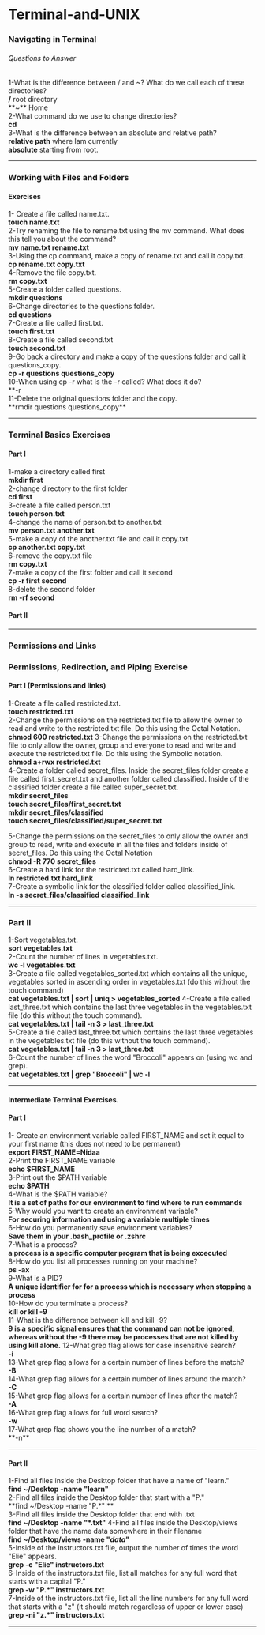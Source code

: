# Terminal-and-UNIX

### Navigating in Terminal

###### Questions to Answer

1-What is the difference between / and ~? What do we call each of these directories? <br>
**/** root directory<br>
**~** Home<br>
2-What command do we use to change directories? <br>
**cd**<br>
3-What is the difference between an absolute and relative path?<br>
**relative path** where Iam currently<br>
**absolute** starting from root.<br>

<hr>

### Working with Files and Folders

#### Exercises

1- Create a file called name.txt. <br>
**touch name.txt**<br>
2-Try renaming the file to rename.txt using the mv command. What does this tell you about the command?<br>
**mv name.txt rename.txt** <br>
3-Using the cp command, make a copy of rename.txt and call it copy.txt.<br>
**cp rename.txt copy.txt** <br>
4-Remove the file copy.txt. <br>
**rm copy.txt** <br>
5-Create a folder called questions.<br>
**mkdir questions** <br>
6-Change directories to the questions folder.<br>
**cd questions** <br>
7-Create a file called first.txt.<br>
**touch first.txt** <br>
8-Create a file called second.txt<br>
**touch second.txt** <br>
9-Go back a directory and make a copy of the questions folder and call it questions_copy.<br>
**cp -r questions questions_copy**<br>
10-When using cp -r what is the -r called? What does it do?<br>
**-r <br>
11-Delete the original questions folder and the copy.<br>
**rmdir questions questions_copy\*\*<br>

<hr>

### Terminal Basics Exercises

#### Part I

1-make a directory called first<br>
**mkdir first**<br>
2-change directory to the first folder<br>
**cd first**<br>
3-create a file called person.txt<br>
**touch person.txt**<br>
4-change the name of person.txt to another.txt<br>
**mv person.txt another.txt** <br>
5-make a copy of the another.txt file and call it copy.txt<br>
**cp another.txt copy.txt** <br>
6-remove the copy.txt file<br>
**rm copy.txt** <br>
7-make a copy of the first folder and call it second<br>
**cp -r first second** <br>
8-delete the second folder<br>
**rm -rf second** <br>

#### Part II

<hr>

### Permissions and Links

### Permissions, Redirection, and Piping Exercise

#### Part I (Permissions and links)

1-Create a file called restricted.txt. <br>
**touch restricted.txt** <br>
2-Change the permissions on the restricted.txt file to allow the owner to read and write to the restricted.txt file. Do this using the Octal Notation. <br>
**chmod 600 restricted.txt**
3-Change the permissions on the restricted.txt file to only allow the owner, group and everyone to read and write and execute the restricted.txt file. Do this using the Symbolic notation.<br>
**chmod a+rwx restricted.txt** <br>
4-Create a folder called secret_files. Inside the secret_files folder create a file called first_secret.txt and another folder called classified. Inside of the classified folder create a file called super_secret.txt.<br>
**mkdir secret_files<br>**
**touch secret_files/first_secret.txt<br>**
**mkdir secret_files/classified<br>**
**touch secret_files/classified/super_secret.txt**

5-Change the permissions on the secret_files to only allow the owner and group to read, write and execute in all the files and folders inside of secret_files. Do this using the Octal Notation <br>
**chmod -R 770 secret_files**<br>
6-Create a hard link for the restricted.txt called hard_link.<br>
**ln restricted.txt hard_link**<br>
7-Create a symbolic link for the classified folder called classified_link.<br>
**ln -s secret_files/classified classified_link**

<hr>

### Part II

1-Sort vegetables.txt.<br>
**sort vegetables.txt** <br>
2-Count the number of lines in vegetables.txt.<br>
**wc -l vegetables.txt** <br>
3-Create a file called vegetables_sorted.txt which contains all the unique, vegetables sorted in ascending order in vegetables.txt (do this without the touch command)<br>
**cat vegetables.txt | sort | uniq > vegetables_sorted**
4-Create a file called last_three.txt which contains the last three vegetables in the vegetables.txt file (do this without the touch command).<br>
**cat vegetables.txt | tail -n 3 > last_three.txt**<br>
5-Create a file called last_three.txt which contains the last three vegetables in the vegetables.txt file (do this without the touch command).<br>
**cat vegetables.txt | tail -n 3 > last_three.txt**<br>
6-Count the number of lines the word "Broccoli" appears on (using wc and grep).<br>
**cat vegetables.txt | grep "Broccoli" | wc -l**

 <hr>

#### Intermediate Terminal Exercises.

#### Part I

1- Create an environment variable called FIRST_NAME and set it equal to your first name (this does not need to be permanent) <br>
**export FIRST_NAME=Nidaa**<br>
2-Print the FIRST_NAME variable<br>
**echo \$FIRST_NAME**<br>
3-Print out the $PATH variable<br>
   **echo $PATH**<br>
4-What is the \$PATH variable?<br>
**It is a set of paths for our environment to find where to run commands** <br>
5-Why would you want to create an environment variable?<br>
**For securing information and using a variable multiple times** <br>
6-How do you permanently save environment variables?<br>
**Save them in your .bash_profile or .zshrc**<br>
7-What is a process?<br>
**a process is a specific computer program that is being excecuted**<br>
8-How do you list all processes running on your machine?<br>
**ps -ax**<br>
9-What is a PID? <br>
**A unique identifier for for a process which is necessary when stopping a process**<br>
10-How do you terminate a process?<br>
**kill or kill -9** <br>
11-What is the difference between kill and kill -9? <br>
**9 is a specific signal ensures that the command can not be ignored, whereas without the -9 there may be processes that are not killed by using kill alone.**
12-What grep flag allows for case insensitive search?<br>**-i** <br>
13-What grep flag allows for a certain number of lines before the match?<br>**-B**<br>
14-What grep flag allows for a certain number of lines around the match?<br>**-C**<br>
15-What grep flag allows for a certain number of lines after the match?<br>**-A**<br>
16-What grep flag allows for full word search?<br>**-w**<br>
17-What grep flag shows you the line number of a match?<br>**-n\*\*<br>

<hr>

#### Part II

1-Find all files inside the Desktop folder that have a name of "learn." <br>
**find ~/Desktop -name "learn"** <br>
2-Find all files inside the Desktop folder that start with a "P."<br>
**find ~/Desktop -name "P.\*" ** <br>
3-Find all files inside the Desktop folder that end with .txt <br>
**find ~/Desktop -name "\*.txt"**
4-Find all files inside the Desktop/views folder that have the name data somewhere in their filename<br>
**find ~/Desktop/views -name "_data_"** <br>
5-Inside of the instructors.txt file, output the number of times the word "Elie" appears.<br>
**grep -c "Elie" instructors.txt** <br>
6-Inside of the instructors.txt file, list all matches for any full word that starts with a capital "P."<br>
**grep -w "P.\*" instructors.txt** <br>
7-Inside of the instructors.txt file, list all the line numbers for any full word that starts with a "z" (it should match regardless of upper or lower case) <br>
**grep -ni "z.\*" instructors.txt**

<hr>
